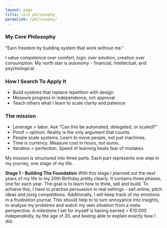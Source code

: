 ```yaml
---
layout: page
title: core philosophy
permalink: /philosophy/
---
```


### My Core Philosophy
"Earn freedom by building system that work without me."  

I value competence over comfort, logic over emotion, creation over consumption.
My north star is autonomy - financial, intellectual, and psychological.  


### How I Search To Apply It
- Build systems that replace  repetition with design
- Measure progress in independence, not approval
- Teach others what I learn to scale clarity and patience


### The mission

- Leverage > labor. Ask “Can this be automated, delegated, or scaled?”
- Proof > opinion. Reality is the only argument that counts.
- People scale systems. Learn to move people, not just machines.
- Time is currency. Measure cost in hours, not euros.
- Iteration > perfection. Speed of learning beats fear of mistakes.

My mission is structured into three parts. Each part represents one step in my journey, one stage of my life.

**Stage 1 - Building The Foundation**
With this stage I planned out the next years of my life to my 20th Birthday pretty clearly. It contains three phases, one for each year. The goal is to learn how to think, sell and build. To achieve this, I have to practise persuasion in real settings - sell online, pitch ideas and joing competitions. Additionally, I will keep track of my emotions in a frustration journal. This should help to to turn annoyance into insights, to analyse my problems and watch my own situation from a meta perspective. A milestone I set for myself is having earned > €10.000 independedly, by the age of 20, and beeing able to explain exactly how I did. 
